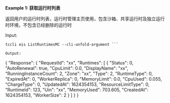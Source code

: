 **Example 1: 获取运行时列表**

返回用户的运行时列表，运行时管理主页使用，包含沙箱、共享运行时及独立运行时环境，不包含已经删除的运行时

Input: 

```
tccli eis ListRuntimesMC --cli-unfold-argument ```

Output: 
```
{
    "Response": {
        "RequestId": "xx",
        "Runtimes": [
            {
                "Status": 0,
                "AutoRenewal": true,
                "CpuLimit": 0.0,
                "DisplayName": "xx",
                "RunningInstanceCount": 2,
                "Zone": "xx",
                "Type": 2,
                "RuntimeType": 0,
                "ExpiredAt": 0,
                "WorkerReplica": 0,
                "MemoryLimit": 0.0,
                "CpuUsed": 0.055,
                "ChargeType": 0,
                "UpdatedAt": 1624354153,
                "ResourceLimitType": 0,
                "RuntimeId": 123,
                "Uin": "xx",
                "MemoryUsed": 703.605,
                "CreatedAt": 1624354153,
                "WorkerSize": 2
            }
        ]
    }
}
```

